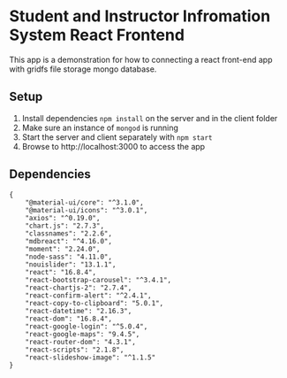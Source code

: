 # Student and Instructor Infromation System React Frontend

This app is a demonstration for how to connecting a react front-end app with gridfs file storage mongo database.

## Setup
1. Install dependencies `npm install` on the server and in the client folder
2. Make sure an instance of `mongod` is running
3. Start the server and client separately with `npm start`
4. Browse to http://localhost:3000 to access the app

## Dependencies
```
{
    "@material-ui/core": "^3.1.0",
    "@material-ui/icons": "^3.0.1",
    "axios": "^0.19.0",
    "chart.js": "2.7.3",
    "classnames": "2.2.6",
    "mdbreact": "^4.16.0",
    "moment": "2.24.0",
    "node-sass": "4.11.0",
    "nouislider": "13.1.1",
    "react": "16.8.4",
    "react-bootstrap-carousel": "^3.4.1",
    "react-chartjs-2": "2.7.4",
    "react-confirm-alert": "^2.4.1",
    "react-copy-to-clipboard": "5.0.1",
    "react-datetime": "2.16.3",
    "react-dom": "16.8.4",
    "react-google-login": "^5.0.4",
    "react-google-maps": "9.4.5",
    "react-router-dom": "4.3.1",
    "react-scripts": "2.1.8",
    "react-slideshow-image": "^1.1.5"
}
```
